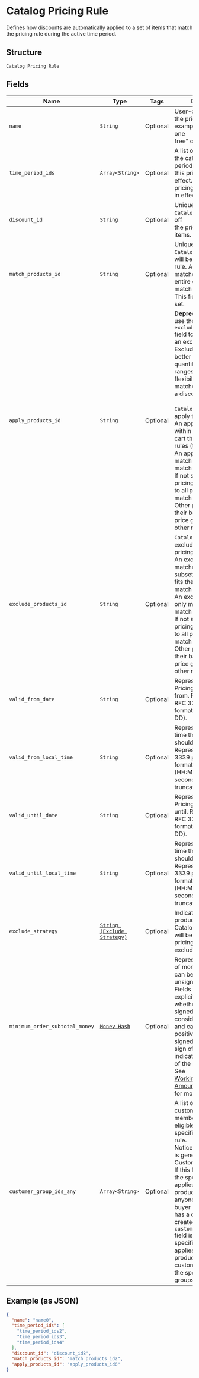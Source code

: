 
# Catalog Pricing Rule

Defines how discounts are automatically applied to a set of items that match the pricing rule
during the active time period.

## Structure

`Catalog Pricing Rule`

## Fields

| Name | Type | Tags | Description |
|  --- | --- | --- | --- |
| `name` | `String` | Optional | User-defined name for the pricing rule. For example, "Buy one get one<br>free" or "10% off". |
| `time_period_ids` | `Array<String>` | Optional | A list of unique IDs for the catalog time periods when<br>this pricing rule is in effect. If left unset, the pricing rule is always<br>in effect. |
| `discount_id` | `String` | Optional | Unique ID for the `CatalogDiscount` to take off<br>the price of all matched items. |
| `match_products_id` | `String` | Optional | Unique ID for the `CatalogProductSet` that will be matched by this rule. A match rule<br>matches within the entire cart, and can match multiple times. This field will always be set. |
| `apply_products_id` | `String` | Optional | __Deprecated__: Please use the `exclude_products_id` field to apply<br>an exclude set instead. Exclude sets allow better control over quantity<br>ranges and offer more flexibility for which matched items receive a discount.<br><br>`CatalogProductSet` to apply the pricing to.<br>An apply rule matches within the subset of the cart that fits the match rules (the match set).<br>An apply rule can only match once in the match set.<br>If not supplied, the pricing will be applied to all products in the match set.<br>Other products retain their base price, or a price generated by other rules. |
| `exclude_products_id` | `String` | Optional | `CatalogProductSet` to exclude from the pricing rule.<br>An exclude rule matches within the subset of the cart that fits the match rules (the match set).<br>An exclude rule can only match once in the match set.<br>If not supplied, the pricing will be applied to all products in the match set.<br>Other products retain their base price, or a price generated by other rules. |
| `valid_from_date` | `String` | Optional | Represents the date the Pricing Rule is valid from. Represented in RFC 3339 full-date format (YYYY-MM-DD). |
| `valid_from_local_time` | `String` | Optional | Represents the local time the pricing rule should be valid from. Represented in RFC 3339 partial-time format<br>(HH:MM:SS). Partial seconds will be truncated. |
| `valid_until_date` | `String` | Optional | Represents the date the Pricing Rule is valid until. Represented in RFC 3339 full-date format (YYYY-MM-DD). |
| `valid_until_local_time` | `String` | Optional | Represents the local time the pricing rule should be valid until. Represented in RFC 3339 partial-time format<br>(HH:MM:SS). Partial seconds will be truncated. |
| `exclude_strategy` | [`String (Exclude Strategy)`](/doc/models/exclude-strategy.md) | Optional | Indicates which products matched by a CatalogPricingRule<br>will be excluded if the pricing rule uses an exclude set. |
| `minimum_order_subtotal_money` | [`Money Hash`](/doc/models/money.md) | Optional | Represents an amount of money. `Money` fields can be signed or unsigned.<br>Fields that do not explicitly define whether they are signed or unsigned are<br>considered unsigned and can only hold positive amounts. For signed fields, the<br>sign of the value indicates the purpose of the money transfer. See<br>[Working with Monetary Amounts](https://developer.squareup.com/docs/build-basics/working-with-monetary-amounts)<br>for more information. |
| `customer_group_ids_any` | `Array<String>` | Optional | A list of IDs of customer groups, the members of which are eligible for discounts specified in this pricing rule.<br>Notice that a group ID is generated by the Customers API.<br>If this field is not set, the specified discount applies to matched products sold to anyone whether the buyer<br>has a customer profile created or not. If this `customer_group_ids_any` field is set, the specified discount<br>applies only to matched products sold to customers belonging to the specified customer groups. |

## Example (as JSON)

```json
{
  "name": "name0",
  "time_period_ids": [
    "time_period_ids2",
    "time_period_ids3",
    "time_period_ids4"
  ],
  "discount_id": "discount_id8",
  "match_products_id": "match_products_id2",
  "apply_products_id": "apply_products_id6"
}
```

